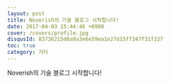 ```yaml
---
layout: post
title: Noverish의 기술 블로그 시작합니다!
date: 2017-04-03 15:44:46 +0900
cover: /covers/profile.jpg
disqusId: 83736215d6a9a3e6e59ea1e27d15ff347f31f227
toc: true
category: 기타
---
```


Noverish의 기술 블로그 시작합니다!
